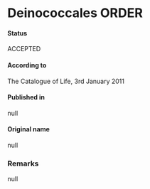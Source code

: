 Deinococcales ORDER
=======

#### Status
ACCEPTED

#### According to
The Catalogue of Life, 3rd January 2011

#### Published in
null

#### Original name
null

### Remarks
null